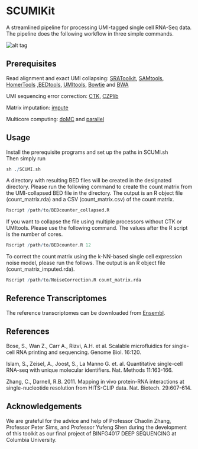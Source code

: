 # SCUMIKit
A streamlined pipeline for processing UMI-tagged single cell RNA-Seq data. The pipeline does the following workflow in three simple commands.

![alt tag](https://raw.githubusercontent.com/th86/SCUMIKit/master/doc/SCUMIpipeline.png)

## Prerequisites
Read alignment and exact UMI collapsing: [SRAToolkit](https://github.com/ncbi/sra-tools), [SAMtools](http://samtools.sourceforge.net/), [HomerTools](http://homer.salk.edu/homer/ngs/homerTools.html) ,[BEDtools](http://bedtools.readthedocs.org/en/latest/), [UMItools](https://github.com/brwnj/umitools/), [Bowtie](http://bowtie-bio.sourceforge.net/index.shtml) and [BWA](http://bio-bwa.sourceforge.net/)

UMI sequencing error correction: [CTK](http://zhanglab.c2b2.columbia.edu/index.php/CTK_Documentation), [CZPlib](http://sourceforge.net/projects/czplib/)

Matrix imputation: [impute](www.bioconductor.org/packages/release/bioc/html/impute.html)

Multicore computing: [doMC](https://cran.r-project.org/web/packages/doMC/index.html) and [parallel](https://stat.ethz.ch/R-manual/R-devel/library/parallel/html/00Index.html)

## Usage

Install the prerequisite programs and set up the paths in SCUMI.sh  
Then simply run 

```r
sh ./SCUMI.sh
```

A directory with resulting BED files will be created in the designated directory. Please run the following command to create the count matrix from the UMI-collapsed BED file in the directory. The output is an R object file (count_matrix.rda) and a CSV (count_matrix.csv) of the count matrix.

```r
Rscript /path/to/BEDcounter_collapsed.R
```

If you want to collapse the file using multiple processors without CTK or UMItools. Please use the following command. The values after the R script is the number of cores.

```r
Rscript /path/to/BEDcounter.R 12
```

To correct the count matrix using the k-NN-based single cell expression noise model, please run the follows. The output is an R object file (count_matrix_imputed.rda).

```r
Rscript /path/to/NoiseCorrection.R count_matrix.rda
```

## Reference Transcriptomes

The reference transcriptomes can be downloaded from [Ensembl](http://www.ensembl.org/info/data/ftp/index.html).

## References

Bose, S., Wan Z., Carr A., Rizvi, A.H. et al. Scalable microfluidics for single-cell RNA printing and sequencing. Genome Biol. 16:120.

Islam, S., Zeisel, A., Joost, S., La Manno G. et. al. Quantitative single-cell RNA-seq with unique molecular identifiers. Nat. Methods 11:163-166.

Zhang, C., Darnell, R.B. 2011. Mapping in vivo protein-RNA interactions at single-nucleotide resolution from HITS-CLIP data. Nat. Biotech. 29:607-614. 

## Acknowledgements

We are grateful for the advice and help of Professor Chaolin Zhang, Professor Peter Sims, and Professor Yufeng Shen during the development of this toolkit as our final project of BINFG4017 DEEP SEQUENCING at Columbia University.